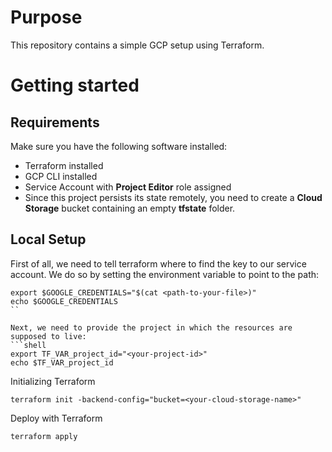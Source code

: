 # Purpose

This repository contains a simple GCP setup using Terraform.

# Getting started

## Requirements

Make sure you have the following software installed:
* Terraform installed
* GCP CLI installed 
* Service Account with **Project Editor** role assigned
* Since this project persists its state remotely, you need to create a **Cloud Storage** bucket containing an empty **tfstate** folder.

## Local Setup

First of all, we need to tell terraform where to find the key to our service account.
We do so by setting the environment variable to point to the path:

```shell
export $GOOGLE_CREDENTIALS="$(cat <path-to-your-file>)"
echo $GOOGLE_CREDENTIALS
``

Next, we need to provide the project in which the resources are supposed to live:
```shell
export TF_VAR_project_id="<your-project-id>"
echo $TF_VAR_project_id
```

Initializing Terraform
```shell
terraform init -backend-config="bucket=<your-cloud-storage-name>"
```

Deploy with Terraform
```shell
terraform apply
```